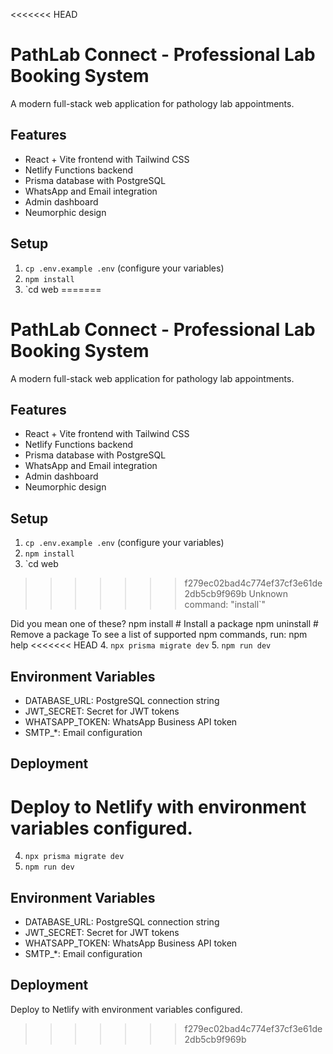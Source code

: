 <<<<<<< HEAD
# PathLab Connect - Professional Lab Booking System

A modern full-stack web application for pathology lab appointments.

## Features
- React + Vite frontend with Tailwind CSS
- Netlify Functions backend
- Prisma database with PostgreSQL
- WhatsApp and Email integration
- Admin dashboard
- Neumorphic design

## Setup
1. `cp .env.example .env` (configure your variables)
2. `npm install`
3. `cd web 
=======
# PathLab Connect - Professional Lab Booking System

A modern full-stack web application for pathology lab appointments.

## Features
- React + Vite frontend with Tailwind CSS
- Netlify Functions backend
- Prisma database with PostgreSQL
- WhatsApp and Email integration
- Admin dashboard
- Neumorphic design

## Setup
1. `cp .env.example .env` (configure your variables)
2. `npm install`
3. `cd web 
>>>>>>> f279ec02bad4c774ef37cf3e61de2db5cb9f969b
Unknown command: "install`"


Did you mean one of these?
  npm install # Install a package
  npm uninstall # Remove a package
To see a list of supported npm commands, run:
  npm help
<<<<<<< HEAD
4. `npx prisma migrate dev`
5. `npm run dev`

## Environment Variables
- DATABASE_URL: PostgreSQL connection string
- JWT_SECRET: Secret for JWT tokens
- WHATSAPP_TOKEN: WhatsApp Business API token
- SMTP_*: Email configuration

## Deployment
Deploy to Netlify with environment variables configured.
=======
4. `npx prisma migrate dev`
5. `npm run dev`

## Environment Variables
- DATABASE_URL: PostgreSQL connection string
- JWT_SECRET: Secret for JWT tokens
- WHATSAPP_TOKEN: WhatsApp Business API token
- SMTP_*: Email configuration

## Deployment
Deploy to Netlify with environment variables configured.
>>>>>>> f279ec02bad4c774ef37cf3e61de2db5cb9f969b
